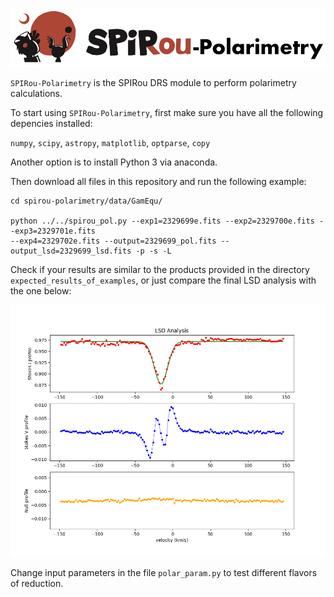 ![Alt text](Figures/SPIRou-polarimetry.png?raw=true "Title")

`SPIRou-Polarimetry` is the SPIRou DRS module to perform polarimetry calculations.

To start using `SPIRou-Polarimetry`, first make sure you have all the following depencies installed:

`numpy`, `scipy`, `astropy`, `matplotlib`, `optparse`, `copy`

Another option is to install Python 3 via anaconda.

Then download all files in this repository and run the following example:

```
cd spirou-polarimetry/data/GamEqu/

python ../../spirou_pol.py --exp1=2329699e.fits --exp2=2329700e.fits --exp3=2329701e.fits 
--exp4=2329702e.fits --output=2329699_pol.fits --output_lsd=2329699_lsd.fits -p -s -L
```

Check if your results are similar to the products provided in the directory `expected_results_of_examples`, or just compare the final LSD analysis with the one below:

![Alt text](Figures/GamEqu_spirou-lsd.png?raw=true "Title")

Change input parameters in the file `polar_param.py` to test different flavors of reduction.


